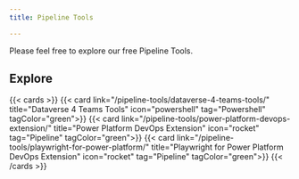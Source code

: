 ```yaml
---
title: Pipeline Tools

---
```


Please feel free to explore our free Pipeline Tools.


## Explore

{{< cards >}}
  {{< card link="/pipeline-tools/dataverse-4-teams-tools/" title="Dataverse 4 Teams Tools" icon="powershell" tag="Powershell"  tagColor="green">}}
  {{< card link="/pipeline-tools/power-platform-devops-extension/" title="Power Platform DevOps Extension" icon="rocket" tag="Pipeline"  tagColor="green">}}
  {{< card link="/pipeline-tools/playwright-for-power-platform/" title="Playwright for Power Platform DevOps Extension" icon="rocket" tag="Pipeline"  tagColor="green">}}
{{< /cards >}}



